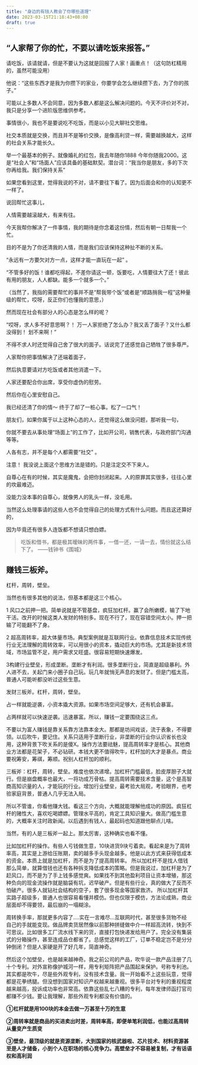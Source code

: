 ```yaml
---
title: "身边的有钱人教会了你哪些道理"
date: 2023-03-15T21:18:43+08:00
draft: true
---
```


## “人家帮了你的忙，不要以请吃饭来报答。”

请吃饭，该请就请，但是不要认为这就是回报了人家！画重点！（这句防杠精用的，虽然可能没用）


他说：“这些东西才是我为你攒下的家业，你要学会怎么继续攒下去，为了你的孩子。”

可能以上多数人不会同意，因为多数人都是这么解决问题的。今天不评价对不对，我只是分享一个进阶版思维供参考。

事情很小，我也不是要说吃不吃饭，而是以小见大聊社交思维。

社交本质就是交换，而且并不是等价交换，是像高利贷一样，需要越换越大，这样的社会关系才能长久。

举一个最基本的例子。就像婚礼的红包，我去年随你1888 今年你随我2000。这是“社会人”和“场面人”应该具备的基础默契。潜台词：“我当你是朋友，多的下次你再给我。我们保持关系”

如果您看到这里，觉得我说的不对，请不要往下看了。因为后面会和你的认知更不一样了。

说回帮忙这事儿，

人情需要越滚越大，有来有往。

今天我帮你解决了一件事情，我的期待是你念着这份情，然后有朝一日帮我一个忙。

目的不是为了你还清我的人情，而是我们应该保持这种扯不断的关系。

“永远有一方要欠对方一点，这样才能一直玩在一起” 。 


“不管多好的饭！谁都吃得起，不差你请这一顿，饭要吃，人情要往大了还！彼此有用的朋友，人人都缺。能多一个就多一个。”


（当然了，我指的需要帮忙的事并不是“帮我带个饭”或者是“顺路捎我一程”这种量级的帮忙，哎呀，反正你们也懂我的意思，）

然而现在社会有部分人的心态是怎么样的呢？

“哎呀，求人多不好意思啊？！ 万一人家拒绝了怎么办？我又丢了面子？又什么都没得到！ 划不来啊！”

不得不求人时还觉得自己舍了很大的面子。话说完了还感觉自己牺牲了很多尊严。

人家帮你把事情解决了还端着面子，

然后执意要请对方吃饭或者其他消遣一下。

人家还要配合你出席，享受你虚伪的慰劳。

然后你在心里安慰自己。

我已经还清了你的情～ 终于了却了一桩心事。松了一口气！

朋友们，如果你属于以上这种心态的人，还觉得这么做没问题，那听我一句，

你就不要去从事处理“场面上”的工作了，比如开公司，销售代表，与政府部门沟通 等等。

人各有志，并不是每个人都需要“社交” 。

注意！ 我没说上面这个思维方法是错的。只是注定交不下来人。

自尊心在有的时候，其实是魔鬼，会把你封闭起来。人的原罪其实很多，往往心里的坎最难迈。

没能力没本事的自尊心，就像男人的乳头一样，没毛用。

当然这么处理事请的这些人也不会觉得自己的处理方式有什么问题。而且这还算好的，

因为毕竟还有很多人连饭都不想请只想白嫖。

> 吃饭和借书，都是极其暧昧的两件事，一借一还，一请一去，情份就这么结下了。  ——钱钟书《围城》

## 赚钱三板斧。

杠杆，周转，壁垒。

当然也有很多其他的说法，但基本都是这三个核心。

1 风口之前押一把。简单说就是不管基盘，疯狂加杠杆。赢了会所嫩模，输了下地干活。改开的时候这类人发财的特别多。现在不行了，现在容错空间太小。押一把输了可能翻不了身。

2 超高周转率，超大体量市场。典型案例就是互联网行业。依靠信息技术实现传统行业无法理解的周转效率，可以用很小的资本，撬动巨大的市场。尤其是新技术领域，市场监管不足，用户需求又旺盛。很容易短期快速爆发。

3构建行业壁垒，形成垄断。垄断才有利润。很多垄断行业，简直是超级暴利。外人进不去，关起门来小圈子自己玩。玩几年就悄无声息的发财了。但是门槛太高，普通人可能听都没听过这些生意。

发财三板斧。杠杆，周转，壁垒。

占一样就能逆袭，小资本撬大资源。如果市场空间足够大，还有机会暴富。

占两样就可以快速逆袭。迅速暴富。所以，赚钱一定要围绕这三点。

不要以为富人赚钱是靠关系靠方法靠本金大。那都是坊间戏谈，流于表象，不得要领。以后吹牛，要记住。关系只适用于垄断行业，非垄断的行业你认识省长也没用，这种背景下吹关系的是傻X。操作方法要祛魅，提高周转率才是核心。其他商业方法都是花架子，不必钻研。本钱大更不值得吹牛，杠杆加的大才是暴点。商业要祝筹安，筹祺，筹顺。祝别人杠杆加的顺利。

三板斧：杠杆，周转，壁垒。难度也依次递增。加杠杆门槛最低，脸皮厚胆子大就行。但是崩盘概率也最大，一将功成万骨枯。提高周转需要技术含量，这个是高智商高知识量的人，才能玩的行业。增加行业壁垒，最考验大局观，考验眼界，也考验家庭背景，普通人几乎无法入局。

所以不管谁，你看他赚大钱。看这三个方向，大概就能理解他成功的原因。疯狂杠杆的赌性大，喜欢吃喝嫖嫖。管理水平高的，肯定工具知识量大。做高门槛生意的，大概率关注时政新闻。以后遇到有钱人，最起码也知道跟他聊点儿啥。

当然，有的人是三板斧一起上。那太厉害，这种确实也看不懂。

比如加杠杆的操作。有些人亏钱做生意，10块进货9块亏着卖。看起来是为了周转率高，其实是上游给压账期，卖的越多手头现金越多。他是以此方式来获得低成本的资金。本质上就是加杠杆，而不是为了提高周转率。 所以加杠杆不是找人借钱那么简单，就算借钱也还有各种拆支降低成本的策略。但是我说过，加杠杆是为了赶风口，而不是为了手上钱多感觉爽。如果找不到其他盈利项目让资本增殖，那这种负向的现金流操作就是脑袋有坑，迟早破产。但是有些行业，真的做大了反而不怕破产。很多人就钻社会结构的空子，套了很多现金等国家救济。 所以加杠杆其实路子超级多，普通人也很容易看懂并模仿。但也仅限于模仿，方法论成熟，商业层面却不得要领，最后崩的一塌糊涂。


周转换手率，那就更多内容了....实在一言难尽...互联网时代，甚至很多货物不经自己的手就能变现。做品牌卖货居然像以前那种拼缝做中介一样超高流转，快到不可思议。比如很多工厂流水线下来的货，直接打包快递发给用户了。完全没有集装式的分箱操作，甚至连成品仓都省了。总感觉这样的工厂，订单不稳定岂不是分分钟倒闭？但是人家硬是开了好几年，简直神奇。

然后这个加壁垒，也是越来越神奇。我之前公司的产品，吹牛说一款产品注册了几十个专利。对外宣称像护城河一样，用专利矩阵把产品围起来保护。号称专利池。其实都是吹牛，尽是些外观专利，没有技术含量。我一开始看不上这些玩意，觉得都是花拳绣腿。但没想到国家对知识产权越来越重视。很多平台对专利的重视程度越来越高，投诉成功率也非常高。依靠这些乱七八糟的专利，每年发律师函打官司都赚不少钱。要让我理解，那些外观专利都没有价值的。

**①杠杆就是用100块的本金去做一万甚至十万的生意**

**②周转率就是商品的买进卖出时差，周转率高，即便单笔利润低，也能过高周转从量变产生质变**

**③壁垒，最顶级的就是资源垄断，大到国家的核武器啦、芯片技术、材料资源甚至是人才储备，小到个人在职场的核心竞争力。高壁垒才不容易被复制，才有话语权和高利润**

